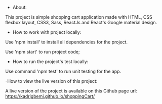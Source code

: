 - About:

This project is simple shopping cart application made with HTML, CSS flexbox layout, CSS3, Sass, ReactJs and React's Google material design. 


- How to work with project locally:

Use 'npm install' to install all dependencies for the project.

Use 'npm start' to run project code;


- How to run the project's test locally:

Use command 'npm test' to run unit testing for the app.


-How to view the live version of this project:

A live version of the project is available on this Github page url: https://kadrigbemi.github.io/shoppingCart/
